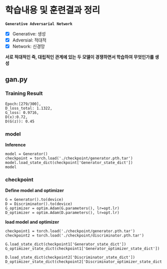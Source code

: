 # 학습내용 및 훈련결과 정리


**`Generative Adversarial Network`**
- [x] Generative: 생성 
- [x] Adversial: 적대적
- [x] Network: 신경망

**서로 적대적인 즉, 대립적인 관계에 있는 두 모델이 경쟁하면서 학습하여 무엇인가를 생성**

## gan.py

### Training Result
```{.python}
Epoch:[279/300],
D_loss_total: 1.1322,
G_loss: 0.9716,
D(x):0.72,
D(G(z)): 0.45
```

### model
**Inference**
```{.python}
model = Generator()
checkpoint = torch.load('./checkpoint/generator.pth.tar')
model.load_state_dict(checkpoint['Generator_state_dict'])
model
```

### checkpoint
**Define model and optimizer**
```{.python}
G = Generator().to(device)
D = Discriminator().to(device)
G_optimizer = optim.Adam(G.parameters(), lr=opt.lr)
D_optimizer = optim.Adam(D.parameters(), lr=opt.lr)
```

**load model and optimizer**
```
checkpoint1 = torch.load('./checkpoint/generator.pth.tar')
checkpoint2 = torch.load('./checkpoint/discriminator.pth.tar')

G.load_state_dict(checkpoint1['Generator_state_dict'])
G_optimizer_state_dict(checkpoint1['Generator_optimizer_state_dict'])

D.load_state_dict(checkpoint2['Discriminator_state_dict'])
D_optimizer_state_dict(checkpoint2['Discriminator_optimizer_state_dict'])
```
